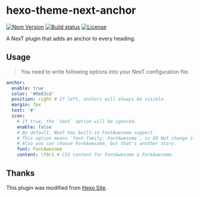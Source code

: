 # hexo-theme-next-anchor

[![Npm Version](https://img.shields.io/npm/v/hexo-theme-next-anchor.svg?style=flat-square)](https://npmjs.org/package/hexo-theme-next-anchor)
[![Build status](https://img.shields.io/travis/com/theme-next/hexo-theme-next-anchor.svg?style=flat-square)](https://travis-ci.com/theme-next/hexo-theme-next-anchor)
[![License](https://img.shields.io/github/license/theme-next/hexo-theme-next-anchor.svg?style=flat-square)](https://github.com/theme-next/hexo-theme-next-anchor/blob/master/LICENSE)

A NexT plugin that adds an anchor to every heading.

## Usage

> You need to write following options into your NexT configuration file.

```yml
anchor:
  enable: true
  color: '#0e83cd'
  position: right # If left, anchors will always be visible.
  margin: 7px 
  text: '#'
  icon:
    # If true, the `text` option will be ignored.
    enable: false 
    # By default, NexT has built-in FontAwesome support.
    # This option means `font-family: FontAwesome`, so DO Not change it.
    # Also you can choose ForkAwesome, but that's another story.
    font: FontAwesome
    content: \f0c1 # CSS content for FontAwesome & ForkAwesome.
```

## Thanks

This plugin was modified from [Hexo Site](https://github.com/hexojs/site/blob/e7b12f2f3da2f8f43618e6994668a77bb1ba14d2/scripts/helpers.js#L104-L119).
